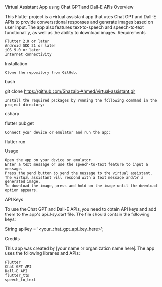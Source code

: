 Virtual Assistant App using Chat GPT and Dall-E APIs
Overview

This Flutter project is a virtual assistant app that uses Chat GPT and Dall-E APIs to provide conversational responses and generate images based on user input. The app also features text-to-speech and speech-to-text functionality, as well as the ability to download images.
Requirements

    Flutter 2.0 or later
    Android SDK 21 or later
    iOS 9.0 or later
    Internet connectivity

Installation

    Clone the repository from GitHub:

bash

git clone https://github.com/Shazaib-Ahmed/virtual-assistant.git

    Install the required packages by running the following command in the project directory:

csharp

flutter pub get

    Connect your device or emulator and run the app:

flutter run

Usage

    Open the app on your device or emulator.
    Enter a text message or use the speech-to-text feature to input a message.
    Press the send button to send the message to the virtual assistant.
    The virtual assistant will respond with a text message and/or a generated image.
    To download the image, press and hold on the image until the download option appears.

API Keys

To use the Chat GPT and Dall-E APIs, you need to obtain API keys and add them to the app's api_key.dart file. The file should contain the following keys:

String apiKey = '<your_chat_gpt_api_key_here>';

Credits

This app was created by [your name or organization name here]. The app uses the following libraries and APIs:

    Flutter
    Chat GPT API
    Dall-E API
    flutter_tts
    speech_to_text